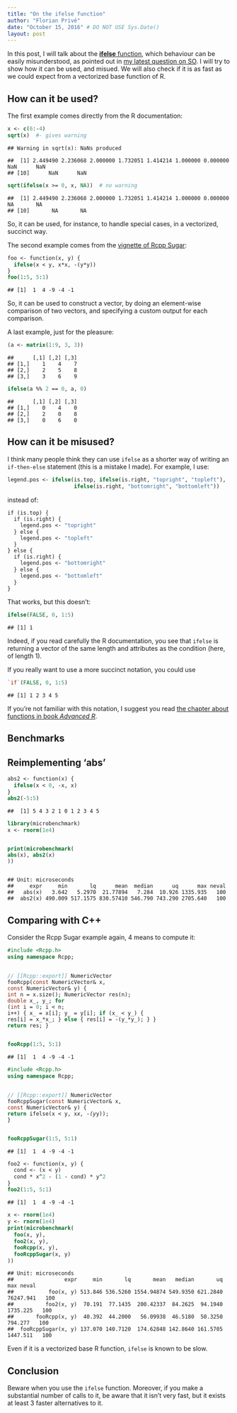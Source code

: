 ```yaml
---
title: "On the ifelse function"
author: "Florian Privé"
date: "October 15, 2016" # DO NOT USE Sys.Date()
layout: post
---
```




<section class="main-content">
<p>In this post, I will talk about the <a href="https://stat.ethz.ch/R-manual/R-devel/library/base/html/ifelse.html"><strong>ifelse</strong> function</a>, which behaviour can be easily misunderstood, as pointed out in <a href="http://stackoverflow.com/questions/40026975/subsetting-with-negative-indices-best-practices">my latest question on SO</a>. I will try to show how it can be used, and misued. We will also check if it is as fast as we could expect from a vectorized base function of R.</p>
<div id="how-can-it-be-used" class="section level2">
<h2>How can it be used?</h2>
<p>The first example comes directly from the R documentation:</p>
<div class="sourceCode"><pre class="sourceCode r"><code class="sourceCode r">x &lt;-<span class="st"> </span><span class="kw">c</span>(<span class="dv">6</span>:-<span class="dv">4</span>)
<span class="kw">sqrt</span>(x)  <span class="co">#- gives warning</span></code></pre></div>
<pre><code>## Warning in sqrt(x): NaNs produced</code></pre>
<pre><code>##  [1] 2.449490 2.236068 2.000000 1.732051 1.414214 1.000000 0.000000      NaN      NaN
## [10]      NaN      NaN</code></pre>
<div class="sourceCode"><pre class="sourceCode r"><code class="sourceCode r"><span class="kw">sqrt</span>(<span class="kw">ifelse</span>(x &gt;=<span class="st"> </span><span class="dv">0</span>, x, <span class="ot">NA</span>))  <span class="co"># no warning</span></code></pre></div>
<pre><code>##  [1] 2.449490 2.236068 2.000000 1.732051 1.414214 1.000000 0.000000       NA       NA
## [10]       NA       NA</code></pre>
<p>So, it can be used, for instance, to handle special cases, in a vectorized, succinct way.</p>
<p>The second example comes from the <a href="https://cran.r-project.org/web/packages/Rcpp/vignettes/Rcpp-sugar.pdf">vignette of Rcpp Sugar</a>:</p>
<div class="sourceCode"><pre class="sourceCode r"><code class="sourceCode r">foo &lt;-<span class="st"> </span>function(x, y) {
  <span class="kw">ifelse</span>(x &lt;<span class="st"> </span>y, x*x, -(y*y))
}
<span class="kw">foo</span>(<span class="dv">1</span>:<span class="dv">5</span>, <span class="dv">5</span>:<span class="dv">1</span>)</code></pre></div>
<pre><code>## [1]  1  4 -9 -4 -1</code></pre>
<p>So, it can be used to construct a vector, by doing an element-wise comparison of two vectors, and specifying a custom output for each comparison.</p>
<p>A last example, just for the pleasure:</p>
<div class="sourceCode"><pre class="sourceCode r"><code class="sourceCode r">(a &lt;-<span class="st"> </span><span class="kw">matrix</span>(<span class="dv">1</span>:<span class="dv">9</span>, <span class="dv">3</span>, <span class="dv">3</span>))</code></pre></div>
<pre><code>##      [,1] [,2] [,3]
## [1,]    1    4    7
## [2,]    2    5    8
## [3,]    3    6    9</code></pre>
<div class="sourceCode"><pre class="sourceCode r"><code class="sourceCode r"><span class="kw">ifelse</span>(a %%<span class="st"> </span><span class="dv">2</span> ==<span class="st"> </span><span class="dv">0</span>, a, <span class="dv">0</span>)</code></pre></div>
<pre><code>##      [,1] [,2] [,3]
## [1,]    0    4    0
## [2,]    2    0    8
## [3,]    0    6    0</code></pre>
</div>
<div id="how-can-it-be-misused" class="section level2">
<h2>How can it be misused?</h2>
<p>I think many people think they can use <code>ifelse</code> as a shorter way of writing an <code>if-then-else</code> statement (this is a mistake I made). For example, I use:</p>
<div class="sourceCode"><pre class="sourceCode r"><code class="sourceCode r">legend.pos &lt;-<span class="st"> </span><span class="kw">ifelse</span>(is.top, <span class="kw">ifelse</span>(is.right, <span class="st">&quot;topright&quot;</span>, <span class="st">&quot;topleft&quot;</span>),
                     <span class="kw">ifelse</span>(is.right, <span class="st">&quot;bottomright&quot;</span>, <span class="st">&quot;bottomleft&quot;</span>))</code></pre></div>
<p>instead of:</p>
<div class="sourceCode"><pre class="sourceCode r"><code class="sourceCode r">if (is.top) {
  if (is.right) {
    legend.pos &lt;-<span class="st"> &quot;topright&quot;</span>
  } else {
    legend.pos &lt;-<span class="st"> &quot;topleft&quot;</span>
  }
} else {
  if (is.right) {
    legend.pos &lt;-<span class="st"> &quot;bottomright&quot;</span>
  } else {
    legend.pos &lt;-<span class="st"> &quot;bottomleft&quot;</span>
  }
}</code></pre></div>
<p>That works, but this doesn’t:</p>
<div class="sourceCode"><pre class="sourceCode r"><code class="sourceCode r"><span class="kw">ifelse</span>(<span class="ot">FALSE</span>, <span class="dv">0</span>, <span class="dv">1</span>:<span class="dv">5</span>)</code></pre></div>
<pre><code>## [1] 1</code></pre>
<p>Indeed, if you read carefully the R documentation, you see that <code>ifelse</code> is returning a vector of the same length and attributes as the condition (here, of length 1).</p>
<p>If you really want to use a more succinct notation, you could use</p>
<div class="sourceCode"><pre class="sourceCode r"><code class="sourceCode r"><span class="st">`</span><span class="dt">if</span><span class="st">`</span>(<span class="ot">FALSE</span>, <span class="dv">0</span>, <span class="dv">1</span>:<span class="dv">5</span>)</code></pre></div>
<pre><code>## [1] 1 2 3 4 5</code></pre>
<p>If you’re not familiar with this notation, I suggest you read <a href="http://adv-r.had.co.nz/Functions.html">the chapter about functions in book <em>Advanced R</em></a>.</p>
</div>
<div id="benchmarks" class="section level2">
<h2>Benchmarks</h2>
</div>
<div id="reimplementing-abs" class="section level2">
<h2>Reimplementing ‘abs’</h2>
<div class="sourceCode"><pre class="sourceCode r"><code class="sourceCode r">abs2 &lt;-<span class="st"> </span>function(x) {
  <span class="kw">ifelse</span>(x &lt;<span class="st"> </span><span class="dv">0</span>, -x, x)
}
<span class="kw">abs2</span>(-<span class="dv">5</span>:<span class="dv">5</span>)</code></pre></div>
<pre><code>##  [1] 5 4 3 2 1 0 1 2 3 4 5</code></pre>
<div class="sourceCode"><pre class="sourceCode r"><code class="sourceCode r"><span class="kw">library</span>(microbenchmark)
x &lt;-<span class="st"> </span><span class="kw">rnorm</span>(<span class="fl">1e4</span>)

<span class="kw">print</span>(<span class="kw">microbenchmark</span>(
  <span class="kw">abs</span>(x), 
  <span class="kw">abs2</span>(x)
))</code></pre></div>
<pre><code>## Unit: microseconds
##     expr     min       lq      mean  median      uq      max neval
##   abs(x)   3.642   5.2970  21.77894   7.284  10.926 1335.935   100
##  abs2(x) 490.009 517.1575 830.57410 546.790 743.290 2705.640   100</code></pre>
</div>
<div id="comparing-with-c" class="section level2">
<h2>Comparing with C++</h2>
<p>Consider the Rcpp Sugar example again, 4 means to compute it:</p>
<div class="sourceCode"><pre class="sourceCode cpp"><code class="sourceCode cpp"><span class="ot">#include &lt;Rcpp.h&gt;</span>
<span class="kw">using</span> <span class="kw">namespace</span> Rcpp;

<span class="co">// [[Rcpp::export]]</span>
NumericVector fooRcpp(<span class="dt">const</span> NumericVector&amp; x, <span class="dt">const</span> NumericVector&amp; y) {
  <span class="dt">int</span> n = x.size();
  NumericVector res(n);
  <span class="dt">double</span> x_, y_;
  <span class="kw">for</span> (<span class="dt">int</span> i = <span class="dv">0</span>; i &lt; n; i++) { 
    x_ = x[i];
    y_ = y[i];
    <span class="kw">if</span> (x_ &lt; y_) {
      res[i] = x_*x_;
    } <span class="kw">else</span> {
      res[i] = -(y_*y_);
    }
  }
  <span class="kw">return</span> res;
}</code></pre></div>
<div class="sourceCode"><pre class="sourceCode r"><code class="sourceCode r"><span class="kw">fooRcpp</span>(<span class="dv">1</span>:<span class="dv">5</span>, <span class="dv">5</span>:<span class="dv">1</span>)</code></pre></div>
<pre><code>## [1]  1  4 -9 -4 -1</code></pre>
<div class="sourceCode"><pre class="sourceCode cpp"><code class="sourceCode cpp"><span class="ot">#include &lt;Rcpp.h&gt;</span>
<span class="kw">using</span> <span class="kw">namespace</span> Rcpp;

<span class="co">// [[Rcpp::export]]</span>
NumericVector fooRcppSugar(<span class="dt">const</span> NumericVector&amp; x, 
                           <span class="dt">const</span> NumericVector&amp; y) {
  <span class="kw">return</span> ifelse(x &lt; y, x*x, -(y*y));
}</code></pre></div>
<div class="sourceCode"><pre class="sourceCode r"><code class="sourceCode r"><span class="kw">fooRcppSugar</span>(<span class="dv">1</span>:<span class="dv">5</span>, <span class="dv">5</span>:<span class="dv">1</span>)</code></pre></div>
<pre><code>## [1]  1  4 -9 -4 -1</code></pre>
<div class="sourceCode"><pre class="sourceCode r"><code class="sourceCode r">foo2 &lt;-<span class="st"> </span>function(x, y) {
  cond &lt;-<span class="st"> </span>(x &lt;<span class="st"> </span>y)
  cond *<span class="st"> </span>x^<span class="dv">2</span> -<span class="st"> </span>(<span class="dv">1</span> -<span class="st"> </span>cond) *<span class="st"> </span>y^<span class="dv">2</span>
}
<span class="kw">foo2</span>(<span class="dv">1</span>:<span class="dv">5</span>, <span class="dv">5</span>:<span class="dv">1</span>)</code></pre></div>
<pre><code>## [1]  1  4 -9 -4 -1</code></pre>
<div class="sourceCode"><pre class="sourceCode r"><code class="sourceCode r">x &lt;-<span class="st"> </span><span class="kw">rnorm</span>(<span class="fl">1e4</span>)
y &lt;-<span class="st"> </span><span class="kw">rnorm</span>(<span class="fl">1e4</span>)
<span class="kw">print</span>(<span class="kw">microbenchmark</span>(
  <span class="kw">foo</span>(x, y),
  <span class="kw">foo2</span>(x, y),
  <span class="kw">fooRcpp</span>(x, y),
  <span class="kw">fooRcppSugar</span>(x, y)
))</code></pre></div>
<pre><code>## Unit: microseconds
##                expr     min       lq       mean   median       uq       max neval
##           foo(x, y) 513.846 536.5260 1554.94874 549.9350 621.2840 76247.941   100
##          foo2(x, y)  70.191  77.1435  200.42337  84.2625  94.1940  1735.225   100
##       fooRcpp(x, y)  40.392  44.2000   56.09938  46.5180  50.3250   794.277   100
##  fooRcppSugar(x, y) 137.070 140.7120  174.62848 142.8640 161.5705  1447.511   100</code></pre>
<p>Even if it is a vectorized base R function, <code>ifelse</code> is known to be slow.</p>
</div>
<div id="conclusion" class="section level2">
<h2>Conclusion</h2>
<p>Beware when you use the <code>ifelse</code> function. Moreover, if you make a substantial number of calls to it, be aware that it isn’t very fast, but it exists at least 3 faster alternatives to it.</p>
</div>
</section>

